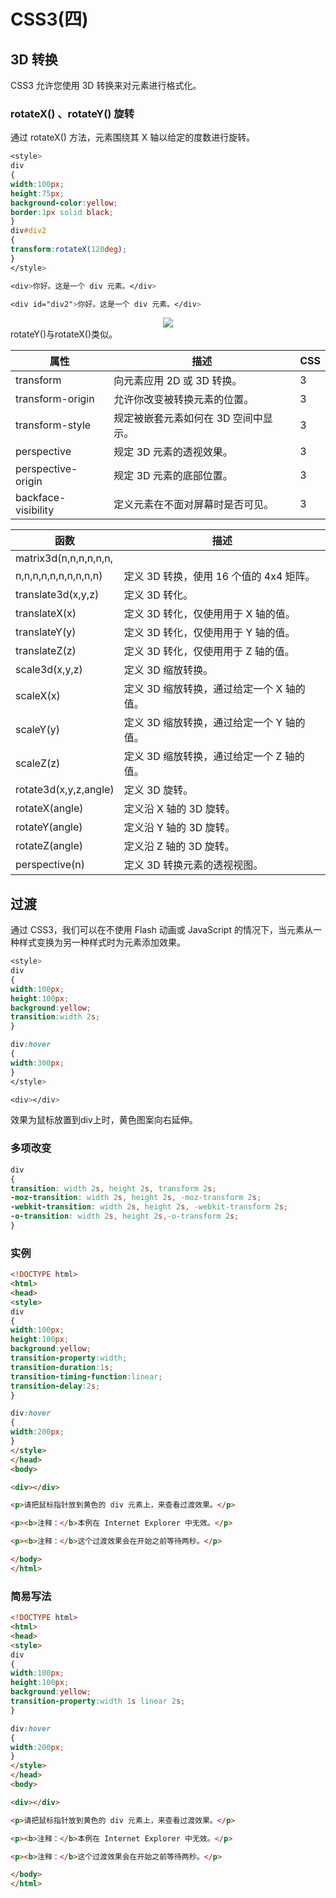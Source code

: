 # CSS3(四)
## 3D 转换
CSS3 允许您使用 3D 转换来对元素进行格式化。
### rotateX() 、rotateY() 旋转
通过 rotateX() 方法，元素围绕其 X 轴以给定的度数进行旋转。
```css
<style> 
div
{
width:100px;
height:75px;
background-color:yellow;
border:1px solid black;
}
div#div2
{
transform:rotateX(120deg);
}
</style>

<div>你好。这是一个 div 元素。</div>

<div id="div2">你好。这是一个 div 元素。</div>
```
<div align="center">
<img src="http://ww1.sinaimg.cn/large/007Rnr4nly1g9syet5k1lj304704ojr6.jpg">
</div>
rotateY()与rotateX()类似。

| 属性                   | 描述                   | CSS |
|----------------------|----------------------|-----|
| transform            | 向元素应用 2D 或 3D 转换。    | 3   |
| transform\-origin    | 允许你改变被转换元素的位置。       | 3   |
| transform\-style     | 规定被嵌套元素如何在 3D 空间中显示。 | 3   |
| perspective          | 规定 3D 元素的透视效果。       | 3   |
| perspective\-origin  | 规定 3D 元素的底部位置。       | 3   |
| backface\-visibility | 定义元素在不面对屏幕时是否可见。     | 3   |

| 函数                      | 描述                         |
|-------------------------|----------------------------|
| matrix3d\(n,n,n,n,n,n,  |
| n,n,n,n,n,n,n,n,n,n\)   | 定义 3D 转换，使用 16 个值的 4x4 矩阵。 |
| translate3d\(x,y,z\)    | 定义 3D 转化。                  |
| translateX\(x\)         | 定义 3D 转化，仅使用用于 X 轴的值。      |
| translateY\(y\)         | 定义 3D 转化，仅使用用于 Y 轴的值。      |
| translateZ\(z\)         | 定义 3D 转化，仅使用用于 Z 轴的值。      |
| scale3d\(x,y,z\)        | 定义 3D 缩放转换。                |
| scaleX\(x\)             | 定义 3D 缩放转换，通过给定一个 X 轴的值。   |
| scaleY\(y\)             | 定义 3D 缩放转换，通过给定一个 Y 轴的值。   |
| scaleZ\(z\)             | 定义 3D 缩放转换，通过给定一个 Z 轴的值。   |
| rotate3d\(x,y,z,angle\) | 定义 3D 旋转。                  |
| rotateX\(angle\)        | 定义沿 X 轴的 3D 旋转。            |
| rotateY\(angle\)        | 定义沿 Y 轴的 3D 旋转。            |
| rotateZ\(angle\)        | 定义沿 Z 轴的 3D 旋转。            |
| perspective\(n\)        | 定义 3D 转换元素的透视视图。           |

##  过渡
通过 CSS3，我们可以在不使用 Flash 动画或 JavaScript 的情况下，当元素从一种样式变换为另一种样式时为元素添加效果。

```css
<style> 
div
{
width:100px;
height:100px;
background:yellow;
transition:width 2s;
}

div:hover
{
width:300px;
}
</style>

<div></div>
```
效果为鼠标放置到div上时，黄色图案向右延伸。

### 多项改变
```css
div
{
transition: width 2s, height 2s, transform 2s;
-moz-transition: width 2s, height 2s, -moz-transform 2s;
-webkit-transition: width 2s, height 2s, -webkit-transform 2s;
-o-transition: width 2s, height 2s,-o-transform 2s;
}
```

### 实例
```html
<!DOCTYPE html>
<html>
<head>
<style> 
div
{
width:100px;
height:100px;
background:yellow;
transition-property:width;
transition-duration:1s;
transition-timing-function:linear;
transition-delay:2s;
}

div:hover
{
width:200px;
}
</style>
</head>
<body>

<div></div>

<p>请把鼠标指针放到黄色的 div 元素上，来查看过渡效果。</p>

<p><b>注释：</b>本例在 Internet Explorer 中无效。</p>

<p><b>注释：</b>这个过渡效果会在开始之前等待两秒。</p>

</body>
</html>
```
### 简易写法
```html
<!DOCTYPE html>
<html>
<head>
<style> 
div
{
width:100px;
height:100px;
background:yellow;
transition-property:width 1s linear 2s;
}

div:hover
{
width:200px;
}
</style>
</head>
<body>

<div></div>

<p>请把鼠标指针放到黄色的 div 元素上，来查看过渡效果。</p>

<p><b>注释：</b>本例在 Internet Explorer 中无效。</p>

<p><b>注释：</b>这个过渡效果会在开始之前等待两秒。</p>

</body>
</html>
```
